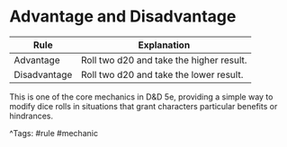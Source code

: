 # Advantage and Disadvantage

| Rule | Explanation |
|------|-------------|
| Advantage | Roll two d20 and take the higher result. |
| Disadvantage | Roll two d20 and take the lower result. |

This is one of the core mechanics in D&D 5e, providing a simple way to modify dice rolls in situations that grant characters particular benefits or hindrances.

^Tags: #rule #mechanic